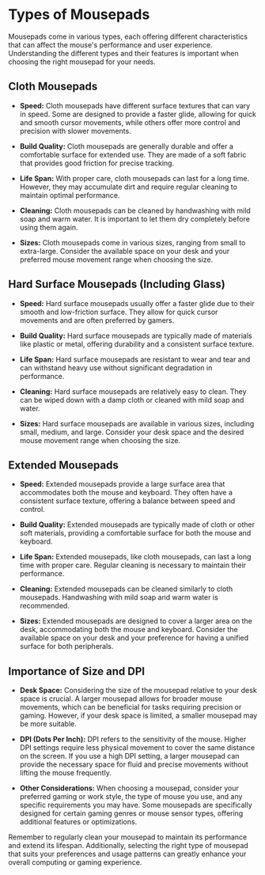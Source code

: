 # Types of Mousepads

Mousepads come in various types, each offering different characteristics that can affect the mouse's performance and user experience. Understanding the different types and their features is important when choosing the right mousepad for your needs.

## Cloth Mousepads

- **Speed:** Cloth mousepads have different surface textures that can vary in speed. Some are designed to provide a faster glide, allowing for quick and smooth cursor movements, while others offer more control and precision with slower movements.

- **Build Quality:** Cloth mousepads are generally durable and offer a comfortable surface for extended use. They are made of a soft fabric that provides good friction for precise tracking.

- **Life Span:** With proper care, cloth mousepads can last for a long time. However, they may accumulate dirt and require regular cleaning to maintain optimal performance.

- **Cleaning:** Cloth mousepads can be cleaned by handwashing with mild soap and warm water. It is important to let them dry completely before using them again.

- **Sizes:** Cloth mousepads come in various sizes, ranging from small to extra-large. Consider the available space on your desk and your preferred mouse movement range when choosing the size.

## Hard Surface Mousepads (Including Glass)

- **Speed:** Hard surface mousepads usually offer a faster glide due to their smooth and low-friction surface. They allow for quick cursor movements and are often preferred by gamers.

- **Build Quality:** Hard surface mousepads are typically made of materials like plastic or metal, offering durability and a consistent surface texture.

- **Life Span:** Hard surface mousepads are resistant to wear and tear and can withstand heavy use without significant degradation in performance.

- **Cleaning:** Hard surface mousepads are relatively easy to clean. They can be wiped down with a damp cloth or cleaned with mild soap and water.

- **Sizes:** Hard surface mousepads are available in various sizes, including small, medium, and large. Consider your desk space and the desired mouse movement range when choosing the size.

## Extended Mousepads

- **Speed:** Extended mousepads provide a large surface area that accommodates both the mouse and keyboard. They often have a consistent surface texture, offering a balance between speed and control.

- **Build Quality:** Extended mousepads are typically made of cloth or other soft materials, providing a comfortable surface for both the mouse and keyboard.

- **Life Span:** Extended mousepads, like cloth mousepads, can last a long time with proper care. Regular cleaning is necessary to maintain their performance.

- **Cleaning:** Extended mousepads can be cleaned similarly to cloth mousepads. Handwashing with mild soap and warm water is recommended.

- **Sizes:** Extended mousepads are designed to cover a larger area on the desk, accommodating both the mouse and keyboard. Consider the available space on your desk and your preference for having a unified surface for both peripherals.

## Importance of Size and DPI

- **Desk Space:** Considering the size of the mousepad relative to your desk space is crucial. A larger mousepad allows for broader mouse movements, which can be beneficial for tasks requiring precision or gaming. However, if your desk space is limited, a smaller mousepad may be more suitable.

- **DPI (Dots Per Inch):** DPI refers to the sensitivity of the mouse. Higher DPI settings require less physical movement to cover the same distance on the screen. If you use a high DPI setting, a larger mousepad can provide the necessary space for fluid and precise movements without lifting the mouse frequently.

- **Other Considerations:** When choosing a mousepad, consider your preferred gaming or work style, the type of mouse you use, and any specific requirements you may have. Some mousepads are specifically designed for certain gaming genres or mouse sensor types, offering additional features or optimizations.

Remember to regularly clean your mousepad to maintain its performance and extend its lifespan. Additionally, selecting the right type of mousepad that suits your preferences and usage patterns can greatly enhance your overall computing or gaming experience.
